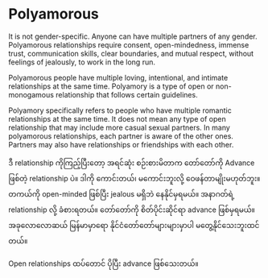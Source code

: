 # Polyamorous

It is not gender-specific. Anyone can have multiple partners of any gender. Polyamorous relationships require consent, open-mindedness, immense trust, communication skills, clear boundaries, and mutual respect, without feelings of jealously, to work in the long run.

Polyamorous people have multiple loving, intentional, and intimate relationships at the same time. Polyamory is a type of open or non-monogamous relationship that follows certain guidelines. 

Polyamory specifically refers to people who have multiple romantic relationships at the same time. It does not mean any type of open relationship that may include more casual sexual partners. In many polyamorous relationships, each partner is aware of the other ones. Partners may also have relationships or friendships with each other.

ဒီ relationship ကိုကြည့်ပြီးတော့ အရင်ဆုံး စဉ်းစားမိတာက တော်တော်ကို Advance ဖြစ်တဲ့ relationship ပဲ။ ဒါကို ကောင်းတယ်၊ မကောင်းဘူးလို့ ဝေဖန်တာမျိုးမဟုတ်ဘူး။ တကယ်ကို open-minded ဖြစ်ပြီး jealous မရှိဘဲ နေနိုင်မှရမယ်။ အနာဂတ်ရဲ့ relationship လို့ ခံစားရတယ်။ တော်တော်ကို စိတ်ပိုင်းဆိုင်ရာ advance ဖြစ်မှရမယ်။ အခုလောလောဆယ် မြန်မာမှာရော နိုင်ငံတော်တော်များများမှာပါ မတွေ့နိုင်သေးဘူးထင်တယ်။ 

Open relationships ထပ်တောင် ပိုပြီး advance ဖြစ်သေးတယ်။ 